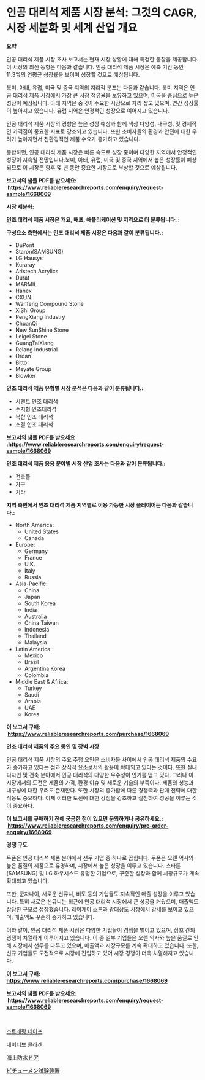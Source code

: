 <p><h1>인공 대리석 제품 시장 분석: 그것의 CAGR, 시장 세분화 및 세계 산업 개요</h1></p><p><strong>요약</strong></p>
<p><p>인공 대리석 제품 시장 조사 보고서는 현재 시장 상황에 대해 특정한 통찰을 제공합니다. 이 시장의 최신 동향은 다음과 같습니다. 인공 대리석 제품 시장은 예측 기간 동안 11.3%의 연평균 성장률을 보이며 성장할 것으로 예상됩니다. </p><p>북미, 아태, 유럽, 미국 및 중국 지역의 지리적 분포는 다음과 같습니다. 북미 지역은 인공 대리석 제품 시장에서 가장 큰 시장 점유율을 보유하고 있으며, 미국을 중심으로 높은 성장이 예상됩니다. 아태 지역은 중국이 주요한 시장으로 자리 잡고 있으며, 연간 성장률이 높아지고 있습니다. 유럽 지역은 안정적인 성장으로 이어지고 있습니다.</p><p>인공 대리석 제품 시장의 경향은 높은 성장 예상과 함께 색상 다양성, 내구성, 및 경제적인 가격점이 중요한 지표로 강조되고 있습니다. 또한 소비자들의 환경과 안전에 대한 우려가 높아지면서 친환경적인 제품 수요가 증가하고 있습니다.</p><p>종합하면, 인공 대리석 제품 시장은 빠른 속도로 성장 중이며 다양한 지역에서 안정적인 성장이 지속될 전망입니다.북미, 아태, 유럽, 미국 및 중국 지역에서 높은 성장률이 예상되므로 이 시장은 향후 몇 년 동안 중요한 시장으로 부상할 것으로 예상됩니다.</p></p>
<p><strong>보고서의 샘플 PDF를 받으세요: &nbsp;<a href="https://www.reliableresearchreports.com/enquiry/request-sample/1668069">https://www.reliableresearchreports.com/enquiry/request-sample/1668069</a></strong></p>
<p><strong>시장 세분화:</strong></p>
<p><strong> 인조 대리석 제품 시장은 개요, 배포, 애플리케이션 및 지역으로 더 분류됩니다. :</strong></p>
<p><strong>구성요소 측면에서는 인조 대리석 제품 시장은 다음과 같이 분류됩니다.:</strong></p>
<p><ul><li>DuPont</li><li>Staron(SAMSUNG)</li><li>LG Hausys</li><li>Kuraray</li><li>Aristech Acrylics</li><li>Durat</li><li>MARMIL</li><li>Hanex</li><li>CXUN</li><li>Wanfeng Compound Stone</li><li>XiShi Group</li><li>PengXiang Industry</li><li>ChuanQi</li><li>New SunShine Stone</li><li>Leigei Stone</li><li>GuangTaiXiang</li><li>Relang Industrial</li><li>Ordan</li><li>Bitto</li><li>Meyate Group</li><li>Blowker</li></ul></p>
<p><strong> 인조 대리석 제품 유형별 시장 분석은 다음과 같이 분류됩니다.:</strong></p>
<p><ul><li>시멘트 인조 대리석</li><li>수지형 인조대리석</li><li>복합 인조 대리석</li><li>소결 인조 대리석</li></ul></p>
<p><strong>보고서의 샘플 PDF를 받으세요 :<a href="https://www.reliableresearchreports.com/enquiry/request-sample/1668069">https://www.reliableresearchreports.com/enquiry/request-sample/1668069</a></strong></p>
<p><strong> 인조 대리석 제품 응용 분야별 시장 산업 조사는 다음과 같이 분류됩니다.:</strong></p>
<p><ul><li>건축물</li><li>가구</li><li>기타</li></ul></p>
<p><strong>지역 측면에서 인조 대리석 제품 지역별로 이용 가능한 시장 플레이어는 다음과 같습니다.:</strong></p>
<p><ul>
    <li>
        North America:
        <ul>
            <li>United States</li>
            <li>Canada</li>
        </ul>
    </li>
    <li>
        Europe:
        <ul>
            <li>Germany</li>
            <li>France</li>
            <li>U.K.</li>
            <li>Italy</li>
            <li>Russia</li>
        </ul>
    </li>
    <li>
        Asia-Pacific:
        <ul>
            <li>China</li>
            <li>Japan</li>
            <li>South Korea</li>
            <li>India</li>
            <li>Australia</li>
            <li>China Taiwan</li>
            <li>Indonesia</li>
            <li>Thailand</li>
            <li>Malaysia</li>
        </ul>
    </li>
    <li>
        Latin America:
        <ul>
            <li>Mexico</li>
            <li>Brazil</li>
            <li>Argentina Korea</li>
            <li>Colombia</li>
        </ul>
    </li>
    <li>
        Middle East & Africa:
        <ul>
            <li>Turkey</li>
            <li>Saudi</li>
            <li>Arabia</li>
            <li>UAE</li>
            <li>Korea</li>
        </ul>
    </li>
    </ul></p>
<p><strong>이 보고서 구매: &nbsp;<a href="https://www.reliableresearchreports.com/purchase/1668069">https://www.reliableresearchreports.com/purchase/1668069</a></strong></p>
<p><strong>인조 대리석 제품의 주요 동인 및 장벽 시장</strong></p>
<p><p>인공 대리석 제품 시장의 주요 주행 요인은 소비자들 사이에서 인공 대리석 제품의 수요가 증가하고 있다는 점과 장식적 요소로서의 활용이 확대되고 있다는 것이다. 또한 실내 디자인 및 건축 분야에서 인공 대리석의 다양한 우수성이 인기를 얻고 있다. 그러나 이 시장에서의 도전은 제품의 가격, 환경 이슈 및 새로운 기술의 부족이다. 제품의 성능과 내구성에 대한 우려도 존재한다. 또한 시장의 증가함에 따른 경쟁력과 판매 전략에 대한 적응도 중요하다. 이제 이러한 도전에 대한 강점을 강조하고 실천하여 성공을 이루는 것이 중요하다.</p></p>
<p><strong>이 보고서를 구매하기 전에 궁금한 점이 있으면 문의하거나 공유하세요.: &nbsp;<a href="https://www.reliableresearchreports.com/enquiry/pre-order-enquiry/1668069">https://www.reliableresearchreports.com/enquiry/pre-order-enquiry/1668069</a></strong></p>
<p><strong>경쟁 구도</strong></p>
<p><p>두폰은 인공 대리석 제품 분야에서 선두 기업 중 하나로 꼽힙니다. 두폰은 오랜 역사와 높은 품질의 제품으로 유명하며, 시장에서 높은 성장을 이루고 있습니다. 스타론(SAMSUNG) 및 LG 하우시스도 유명한 기업으로, 꾸준한 성장과 함께 시장규모가 계속 확대되고 있습니다. </p><p>또한, 군자나이, 새로운 선큐니, 비토 등의 기업들도 지속적인 매출 성장을 이루고 있습니다. 특히 새로운 선큐니는 최근에 인공 대리석 시장에서 큰 성공을 거뒀으며, 매출액도 상당한 규모로 성장했습니다. 레이게이 스톤과 광태상도 시장에서 강세를 보이고 있으며, 매출액도 꾸준히 증가하고 있습니다.</p><p>이와 같이, 인공 대리석 제품 시장은 다양한 기업들이 경쟁을 벌이고 있으며, 상호 간의 경쟁이 치열하게 이루어지고 있습니다. 이 중 일부 기업들은 오랜 역사와 높은 품질로 인해 시장에서 선두를 다투고 있으며, 매출액과 시장규모를 계속 확대하고 있습니다. 또한, 신규 기업들도 도전적으로 시장에 진입하고 있어 시장 경쟁이 더욱 치열해지고 있습니다.</p></p>
<p><strong>이 보고서 구매: &nbsp; <a href="https://www.reliableresearchreports.com/purchase/1668069">https://www.reliableresearchreports.com/purchase/1668069</a></strong></p>
<p><strong>보고서의 샘플 PDF를 받으세요: &nbsp;<a href="https://www.reliableresearchreports.com/enquiry/request-sample/1668069">https://www.reliableresearchreports.com/enquiry/request-sample/1668069</a></strong><strong></strong></p>
<p>&nbsp;</p>
<p><p><a href="https://medium.com/@kelsiorphy/2024%EB%85%84%EB%B6%80%ED%84%B0-2031%EB%85%84%EA%B9%8C%EC%A7%80%EC%9D%98-%EC%8A%A4%ED%8A%B8%EB%9E%A9%ED%95%91-%ED%85%8C%EC%9D%B4%ED%94%84-%EC%8B%9C%EC%9E%A5-%EB%B6%84%EC%84%9D-%EB%B0%8F-%ED%81%AC%EA%B8%B0-%EC%A0%84%EB%A7%9D-4efe375ee04c">스트래핑 테이프</a></p><p><a href="https://medium.com/@leatharoan20231/%EB%84%A4%EC%9D%B4%ED%8B%B0%EB%B8%8C-%EC%BD%9C%EB%9D%BC%EA%B2%90-%EC%8B%9C%EC%9E%A5-%EA%B7%9C%EB%AA%A8-%EB%B0%8F-%EC%8B%9C%EC%9E%A5-%EB%8F%99%ED%96%A5-%EC%99%84%EC%A0%84%ED%95%9C-%EC%82%B0%EC%97%85-%EA%B0%9C%EC%9A%94-2024%EB%85%84%EB%B6%80%ED%84%B0-2031%EB%85%84-25605ddf7c20">네이티브 콜라겐</a></p><p><a href="https://medium.com/@josephee58/%E3%83%9E%E3%83%AA%E3%83%B3%E3%82%A6%E3%82%A9%E3%83%BC%E3%82%BF%E3%83%BC%E3%82%BF%E3%82%A4%E3%83%88%E3%83%89%E3%82%A2%E3%83%BC%E3%82%BA%E5%B8%82%E5%A0%B4%E3%81%AF-%E5%B8%82%E5%A0%B4%E3%82%B7%E3%82%A7%E3%82%A2-%E5%B8%82%E5%A0%B4%E5%8B%95%E5%90%91-%E3%81%8A%E3%82%88%E3%81%B3%E5%B8%82%E5%A0%B4%E6%88%90%E9%95%B7%E3%81%AB%E9%96%A2%E3%81%99%E3%82%8B%E6%83%85%E5%A0%B1%E3%82%92%E6%8F%90%E4%BE%9B%E3%81%97%E3%81%BE%E3%81%99-de444a0d13d0">海上防水ドア</a></p><p><a href="https://medium.com/@slbola/%E3%83%93%E3%83%81%E3%83%A5%E3%83%BC%E3%83%A1%E3%83%B3%E8%A9%A6%E9%A8%93%E6%A9%9F%E5%99%A8%E5%B8%82%E5%A0%B4%E3%81%AE%E8%A6%8F%E6%A8%A1-cagr-%E5%8B%95%E5%90%91-2024%E5%B9%B4-2030%E5%B9%B4-f04a9e1f0963">ビチューメン試験装置</a></p></p>